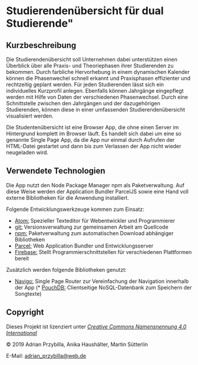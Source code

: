 ﻿Studierendenübersicht für dual Studierende"
===============================

Kurzbeschreibung
----------------

Die Studierendenübersicht soll Unternehmen dabei unterstützen einen Überblick über alle Praxis- und Theoriephasen 
ihrer Studierenden zu bekommen. Durch farbliche Hervorhebung in einem dynamischen Kalender können die Phasenwechel 
schnell erkannt und Praxisphasen effizienter und rechtzeitig geplant werden. 
Für jeden Studierenden lässt sich ein individuelles Kurzprofil anlegen. Ebenfalls können Jahrgänge eingepflegt werden
mit Hilfe von Daten der verschiedenen Phasenwechsel. Durch eine Schnittstelle zwischen den Jahrgängen und der dazugehörigen
Studierenden, können diese in einer umfassenden Studierendenübersicht visualisiert werden.

Die Studentenübersicht ist eine Browser App, die ohne einen Server
im Hintergrund komplett im Browser läuft. Es handelt sich dabei
um eine so genannte Single Page App, da die App nur einmal durch
Aufrufen der HTML-Datei gestartet und dann bis zum Verlassen der
App nicht wieder neugeladen wird.


Verwendete Technologien
-----------------------

Die App nutzt den Node Package Manager npm als Paketverwaltung. Auf diese
Weise werden der Application Bundler ParcelJS sowie eine Hand voll externe
Bibliotheken für die Anwendung installiert. 

Folgende Entwicklungswerkzeuge kommen zum Einsatz:

 * [Atom:](https://atom.io/) Spezieller Texteditor für Webentwickler und Programmierer
 * [git:](https://git-scm.com/") Versionsverwaltung zur gemeinsamen Arbeit am Quellcode
 * [npm:](https://nodejs.org/") Paketverwaltung zum automatischen Download abhängiger Bibliotheken
 * [Parcel:](https://parceljs.org/") Web Application Bundler und Entwicklungsserver
 * [Firebase:](https://firebase.google.com/) Stellt Programmierschnittstellen für verschiedenen Plattformen bereit

Zusätzlich werden folgende Bibliotheken genutzt:

 * [Navigo:](https://github.com/krasimir/navigo) Single Page Router zur Vereinfachung der Navigation innerhalb der App
 (* [PouchDB:](https://pouchdb.com/") Clientseitige NoSQL-Datenbank zum Speichern der Songtexte)


Copyright
---------

Dieses Projekt ist lizenziert unter
[_Creative Commons Namensnennung 4.0 International_](http://creativecommons.org/licenses/by/4.0/)

© 2019 Adrian Przybilla, Anika Haushälter, Martin Sütterlin <br/>

E-Mail: [adrian_przybilla@web.de](mailto:adrian_przybilla@web.de) <br/>
